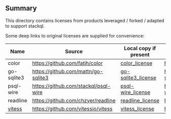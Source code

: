 
## Summary

This directory contains licenses from products leveraged / forked / adapted to support stackql.

Some deep links to original licenses are supplied for convenience:


| Name  | Source | Local copy if present | Original License |
| ----- | ----- | ------ | ------ |
| color | https://github.com/fatih/color | [color_license](/licenses/color_license) | https://github.com/fatih/color/blob/master/LICENSE.md |
| go-sqlite3 | https://github.com/mattn/go-sqlite3 | [go-sqlite3_license](/licenses/go-sqlite3_license) | https://github.com/mattn/go-sqlite3/blob/master/LICENSE |
| psql-wire | https://github.com/stackql/psql-wire | [psql-wire_license](/licenses/psql-wire_license) | https://github.com/stackql/psql-wire/blob/main/LICENSE |
| readline | https://github.com/chzyer/readline | [readline_license](/licenses/readline_license) | https://github.com/chzyer/readline/blob/master/LICENSE |
| [vitess](https://vitess.io) | https://github.com/vitessio/vitess | [vitess_license](/licenses/vitess_license) | https://github.com/vitessio/vitess/blob/main/LICENSE |

